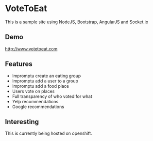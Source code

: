 # VoteToEat
This is a sample site using NodeJS, Bootstrap, AngularJS and Socket.io

## Demo
http://www.votetoeat.com

## Features
* Impromptu create an eating group
* Impromptu add a user to a group
* Impromptu add a food place
* Users vote on places
* Full transparency of who voted for what
* Yelp recommendations
* Google recommendations

## Interesting
This is currently being hosted on openshift.

